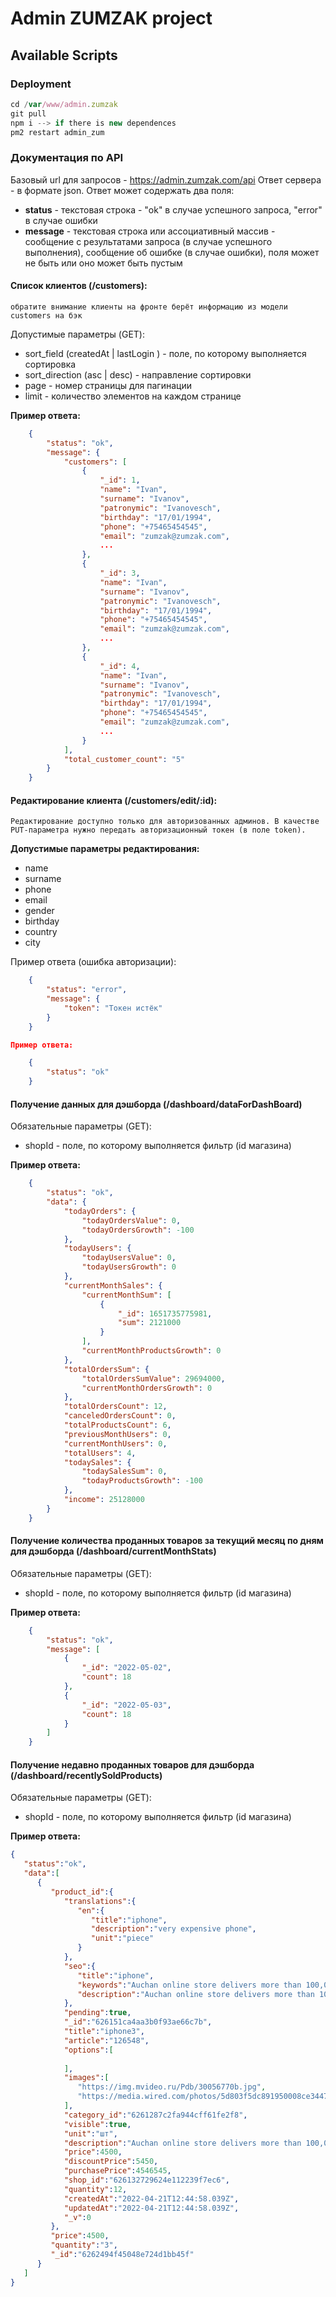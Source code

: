 # Admin ZUMZAK project

## Available Scripts

### Deployment

```js
cd /var/www/admin.zumzak
git pull
npm i --> if there is new dependences
pm2 restart admin_zum
```

### Документация по API

Базовый url для запросов - https://admin.zumzak.com/api
Ответ сервера - в формате json.
Ответ может содержать два поля:

- **status** - текстовая строка - "ok" в случае успешного запроса, "error" в случае ошибки
- **message** - текстовая строка или ассоциативный массив - сообщение с результатами запроса (в случае успешного выполнения), сообщение об ошибке (в случае ошибки), поля может не быть или оно может быть пустым

#### Список клиентов (/customers):

`обратите внимание клиенты на фронте берёт информацию из модели customers на бэк`

Допустимые параметры (GET):

- sort_field (createdAt | lastLogin ) - поле, по которому выполняется сортировка
- sort_direction (asc | desc) - направление сортировки
- page - номер страницы для пагинации
- limit - количество элементов на каждом странице

**Пример ответа:**

```json
    {
        "status": "ok",
        "message": {
            "customers": [
                {
                    "_id": 1,
                    "name": "Ivan",
                    "surname": "Ivanov",
                    "patronymic": "Ivanovesch",
                    "birthday": "17/01/1994",
                    "phone": "+75465454545",
                    "email": "zumzak@zumzak.com",
                    ...
                },
                {
                    "_id": 3,
                    "name": "Ivan",
                    "surname": "Ivanov",
                    "patronymic": "Ivanovesch",
                    "birthday": "17/01/1994",
                    "phone": "+75465454545",
                    "email": "zumzak@zumzak.com",
                    ...
                },
                {
                    "_id": 4,
                    "name": "Ivan",
                    "surname": "Ivanov",
                    "patronymic": "Ivanovesch",
                    "birthday": "17/01/1994",
                    "phone": "+75465454545",
                    "email": "zumzak@zumzak.com",
                    ...
                }
            ],
            "total_customer_count": "5"
        }
    }
```
#### Редактирование клиента (/customers/edit/:id):

`Редактирование доступно только для авторизованных админов. В качестве PUT-параметра нужно передать авторизационный токен (в поле token).`

**Допустимые параметры редактирования:**

- name
- surname
- phone
- email
- gender
- birthday
- country
- city

Пример ответа (ошибка авторизации):

```json
    {
        "status": "error",
        "message": {
            "token": "Токен истёк"
        }
    }

Пример ответа:

    {
        "status": "ok"
    }
```

#### Получение данных для дэшборда (/dashboard/dataForDashBoard)

Обязательные параметры (GET):

- shopId - поле, по которому выполняется фильтр (id магазина)

**Пример ответа:**

```json
    {
        "status": "ok",
        "data": {
            "todayOrders": {
                "todayOrdersValue": 0,
                "todayOrdersGrowth": -100
            },
            "todayUsers": {
                "todayUsersValue": 0,
                "todayUsersGrowth": 0
            },
            "currentMonthSales": {
                "currentMonthSum": [
                    {
                        "_id": 1651735775981,
                        "sum": 2121000
                    }
                ],
                "currentMonthProductsGrowth": 0
            },
            "totalOrdersSum": {
                "totalOrdersSumValue": 29694000,
                "currentMonthOrdersGrowth": 0
            },
            "totalOrdersCount": 12,
            "canceledOrdersCount": 0,
            "totalProductsCount": 6,
            "previousMonthUsers": 0,
            "currentMonthUsers": 0,
            "totalUsers": 4,
            "todaySales": {
                "todaySalesSum": 0,
                "todayProductsGrowth": -100
            },
            "income": 25128000
        }
    }
```

#### Получение количества проданных товаров за текущий месяц по дням для дэшборда (/dashboard/currentMonthStats)

Обязательные параметры (GET):

- shopId - поле, по которому выполняется фильтр (id магазина)

**Пример ответа:**

```json
    {
        "status": "ok",
        "message": [
            {
                "_id": "2022-05-02",
                "count": 18
            },
            {
                "_id": "2022-05-03",
                "count": 18
            }
        ]
    }
```

#### Получение недавно проданных товаров для дэшборда (/dashboard/recentlySoldProducts)

Обязательные параметры (GET):

- shopId - поле, по которому выполняется фильтр (id магазина)

**Пример ответа:**

```json
{
   "status":"ok",
   "data":[
      {
         "product_id":{
            "translations":{
               "en":{
                  "title":"iphone",
                  "description":"very expensive phone",
                  "unit":"piece"
               }
            },
            "seo":{
               "title":"iphone",
               "keywords":"Auchan online store delivers more than 100,000 fresh food and household .",
               "description":"Auchan online store delivers more than 100,000 fresh food and household ."
            },
            "pending":true,
            "_id":"626151ca4aa3b0f93ae66c7b",
            "title":"iphone3",
            "article":"126548",
            "options":[
               
            ],
            "images":[
               "https://img.mvideo.ru/Pdb/30056770b.jpg",
               "https://media.wired.com/photos/5d803f5dc891950008ce3447/master/pass/iphone-11_6175-Edit.jpg"
            ],
            "category_id":"6261287c2fa944cff61fe2f8",
            "visible":true,
            "unit":"шт",
            "description":"Auchan online store delivers more than 100,000 fresh food and household s.",
            "price":4500,
            "discountPrice":5450,
            "purchasePrice":4546545,
            "shop_id":"626132729624e112239f7ec6",
            "quantity":12,
            "createdAt":"2022-04-21T12:44:58.039Z",
            "updatedAt":"2022-04-21T12:44:58.039Z",
            "_v":0
         },
         "price":4500,
         "quantity":"3",
         "_id":"6262494f45048e724d1bb45f"
      }
   ]
}
```
